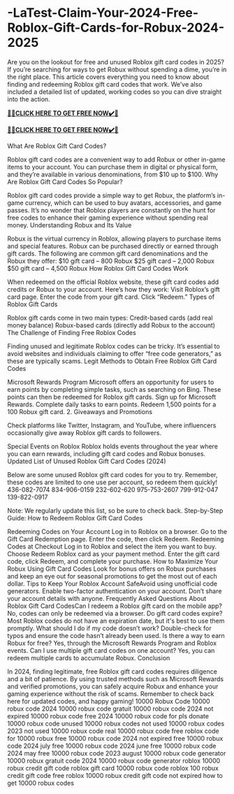 # -LaTest-Claim-Your-2024-Free-Roblox-Gift-Cards-for-Robux-2024-2025
Are you on the lookout for free and unused Roblox gift card codes in 2025? If you’re searching for ways to get Robux without spending a dime, you’re in the right place. This article covers everything you need to know about finding and redeeming Roblox gift card codes that work. We’ve also included a detailed list of updated, working codes so you can dive straight into the action.

**[🎁🎁CLICK HERE TO GET FREE NOW✔️🎁](https://usapre.xyz/all-gift-card/)**

**[🎁🎁CLICK HERE TO GET FREE NOW✔️🎁](https://usapre.xyz/all-gift-card/)**

What Are Roblox Gift Card Codes?​

Roblox gift card codes are a convenient way to add Robux or other in-game items to your account. You can purchase them in digital or physical form, and they’re available in various denominations, from $10 up to $100. Why Are Roblox Gift Card Codes So Popular?​

Roblox gift card codes provide a simple way to get Robux, the platform’s in-game currency, which can be used to buy avatars, accessories, and game passes. It’s no wonder that Roblox players are constantly on the hunt for free codes to enhance their gaming experience without spending real money. Understanding Robux and Its Value​

Robux is the virtual currency in Roblox, allowing players to purchase items and special features. Robux can be purchased directly or earned through gift cards. The following are common gift card denominations and the Robux they offer: $10 gift card – 800 Robux $25 gift card – 2,000 Robux $50 gift card – 4,500 Robux How Roblox Gift Card Codes Work​

When redeemed on the official Roblox website, these gift card codes add credits or Robux to your account. Here’s how they work: Visit Roblox’s gift card page. Enter the code from your gift card. Click “Redeem.” Types of Roblox Gift Cards​

Roblox gift cards come in two main types: Credit-based cards (add real money balance) Robux-based cards (directly add Robux to the account) The Challenge of Finding Free Roblox Codes​

Finding unused and legitimate Roblox codes can be tricky. It’s essential to avoid websites and individuals claiming to offer “free code generators,” as these are typically scams. Legit Methods to Obtain Free Roblox Gift Card Codes​

Microsoft Rewards Program​
Microsoft offers an opportunity for users to earn points by completing simple tasks, such as searching on Bing. These points can then be redeemed for Roblox gift cards. Sign up for Microsoft Rewards. Complete daily tasks to earn points. Redeem 1,500 points for a 100 Robux gift card. 2. Giveaways and Promotions​

Check platforms like Twitter, Instagram, and YouTube, where influencers occasionally give away Roblox gift cards to followers.

Special Events on Roblox​
Roblox holds events throughout the year where you can earn rewards, including gift card codes and Robux bonuses. Updated List of Unused Roblox Gift Card Codes (2024)​

Below are some unused Roblox gift card codes for you to try. Remember, these codes are limited to one use per account, so redeem them quickly! 436-082-7074 834-906-0159 232-602-620 975-753-2607 799-912-047 139-822-0917

Note: We regularly update this list, so be sure to check back. Step-by-Step Guide: How to Redeem Roblox Gift Card Codes​

Redeeming Codes on Your Account​
Log in to Roblox on a browser.
Go to the Gift Card Redemption page.
Enter the code, then click Redeem.
Redeeming Codes at Checkout​
Log in to Roblox and select the item you want to buy.
Choose Redeem Roblox card as your payment method.
Enter the gift card code, click Redeem, and complete your purchase.
How to Maximize Your Robux Using Gift Card Codes​
Look for bonus offers on Robux purchases and keep an eye out for seasonal promotions to get the most out of each dollar. Tips to Keep Your Roblox Account Safe​Avoid using unofficial code generators. Enable two-factor authentication on your account. Don’t share your account details with anyone. Frequently Asked Questions About Roblox Gift Card Codes​Can I redeem a Roblox gift card on the mobile app? No, codes can only be redeemed via a browser. Do gift card codes expire? Most Roblox codes do not have an expiration date, but it's best to use them promptly. What should I do if my code doesn’t work? Double-check for typos and ensure the code hasn’t already been used. Is there a way to earn Robux for free? Yes, through the Microsoft Rewards Program and Roblox events. Can I use multiple gift card codes on one account? Yes, you can redeem multiple cards to accumulate Robux. Conclusion​

In 2024, finding legitimate, free Roblox gift card codes requires diligence and a bit of patience. By using trusted methods such as Microsoft Rewards and verified promotions, you can safely acquire Robux and enhance your gaming experience without the risk of scams. Remember to check back here for updated codes, and happy gaming! 10000 Robux Code 10000 robux code 2024 10000 robux code gratuit 10000 robux code 2024 not expired 10000 robux code free 2024 10000 robux code for pls donate 10000 robux code unused 10000 robux codes not used 10000 robux codes 2023 not used 10000 robux code real 10000 robux code free roblox code for 10000 robux free 10000 robux code 2024 not expired free 10000 robux code 2024 july free 10000 robux code 2024 june free 10000 robux code 2024 may free 10000 robux code 2023 august 10000 robux code generator 10000 robux gratuit code 2024 10000 robux code generator roblox 10000 robux credit gift code roblox gift card 10000 robux code roblox 100 robux credit gift code free roblox 10000 robux credit gift code not expired how to get 10000 robux code​​​s​​​​​
